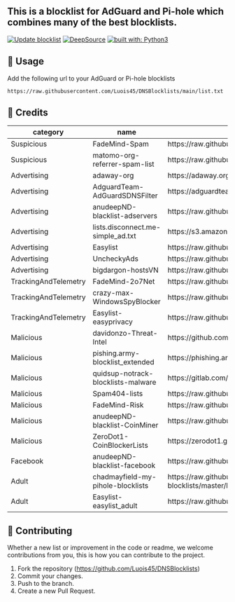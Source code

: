 ## This is a blocklist for AdGuard and Pi-hole which combines many of the best blocklists.

[![Update blocklist](https://github.com/Luois45/DNSBlocklists/actions/workflows/update-blocklist.yml/badge.svg)](https://github.com/Luois45/DNSBlocklists/actions/workflows/update-blocklist.yml)
[![DeepSource](https://deepsource.io/gh/Luois45/DNSBlocklists.svg/?label=active+issues&show_trend=true&token=A9moFT741YyFRfhQ97zeWwKL)](https://deepsource.io/gh/Luois45/DNSBlocklists/?ref=repository-badge)
[![built with: Python3](https://camo.githubusercontent.com/0d9fbff04202da688cc79c5ffe984bd171edf453b2e41e5e56e55202dd5bdbb2/68747470733a2f2f696d672e736869656c64732e696f2f62616467652f6275696c74253230776974682d507974686f6e332d7265642e737667)](https://www.python.org/)

## 📝 Usage
Add the following url to your AdGuard or Pi-hole blocklists
```
https://raw.githubusercontent.com/Luois45/DNSBlocklists/main/list.txt
```

## 🌟 Credits
<!-- MARKDOWN-AUTO-DOCS:START (JSON_TO_HTML_TABLE:src=./lists.json) -->
<table class="JSON-TO-HTML-TABLE"><thead><tr><th class="category-th">category</th><th class="name-th">name</th><th class="url-th">url</th><th class="site-url-th">site_url</th><th class="license-th">license</th></tr></thead><tbody ><tr ><td class="category-td td_text">Suspicious</td><td class="name-td td_text">FadeMind-Spam</td><td class="url-td td_text">https://raw.githubusercontent.com/FadeMind/hosts.extras/master/add.Spam/hosts</td><td class="site-url-td td_text">https://github.com/FadeMind/hosts.extras</td><td class="license-td td_text">GPLv3+</td></tr>
<tr ><td class="category-td td_text">Suspicious</td><td class="name-td td_text">matomo-org-referrer-spam-list</td><td class="url-td td_text">https://raw.githubusercontent.com/matomo-org/referrer-spam-blacklist/master/spammers.txt</td><td class="site-url-td td_text">https://github.com/matomo-org/referrer-spam-list</td><td class="license-td td_text">PDM</td></tr>
<tr ><td class="category-td td_text">Advertising</td><td class="name-td td_text">adaway-org</td><td class="url-td td_text">https://adaway.org/hosts.txt</td><td class="site-url-td td_text">https://adaway.org/</td><td class="license-td td_text">undefined</td></tr>
<tr ><td class="category-td td_text">Advertising</td><td class="name-td td_text">AdguardTeam-AdGuardSDNSFilter</td><td class="url-td td_text">https://adguardteam.github.io/AdGuardSDNSFilter/Filters/filter.txt</td><td class="site-url-td td_text">https://github.com/AdguardTeam/AdGuardSDNSFilter</td><td class="license-td td_text">GPLv3</td></tr>
<tr ><td class="category-td td_text">Advertising</td><td class="name-td td_text">anudeepND-blacklist-adservers</td><td class="url-td td_text">https://raw.githubusercontent.com/anudeepND/blacklist/master/adservers.txt</td><td class="site-url-td td_text">https://github.com/anudeepND/blacklist</td><td class="license-td td_text">MIT</td></tr>
<tr ><td class="category-td td_text">Advertising</td><td class="name-td td_text">lists.disconnect.me-simple_ad.txt</td><td class="url-td td_text">https://s3.amazonaws.com/lists.disconnect.me/simple_ad.txt</td><td class="site-url-td td_text">https://disconnect.me/</td><td class="license-td td_text">undefined</td></tr>
<tr ><td class="category-td td_text">Advertising</td><td class="name-td td_text">Easylist</td><td class="url-td td_text">https://raw.githubusercontent.com/easylist/easylist/master/easylist/easylist_adservers.txt</td><td class="site-url-td td_text">https://easylist.to/</td><td class="license-td td_text">GPLv3</td></tr>
<tr ><td class="category-td td_text">Advertising</td><td class="name-td td_text">UncheckyAds</td><td class="url-td td_text">https://raw.githubusercontent.com/FadeMind/hosts.extras/master/UncheckyAds/hosts</td><td class="site-url-td td_text">https://unchecky.com/</td><td class="license-td td_text">MIT</td></tr>
<tr ><td class="category-td td_text">Advertising</td><td class="name-td td_text">bigdargon-hostsVN</td><td class="url-td td_text">https://raw.githubusercontent.com/bigdargon/hostsVN/master/hosts</td><td class="site-url-td td_text">https://github.com/bigdargon/hostsVN</td><td class="license-td td_text">MIT</td></tr>
<tr ><td class="category-td td_text">TrackingAndTelemetry</td><td class="name-td td_text">FadeMind-2o7Net</td><td class="url-td td_text">https://raw.githubusercontent.com/FadeMind/hosts.extras/master/add.2o7Net/hosts</td><td class="site-url-td td_text">http://hostsfile.org/hosts.html</td><td class="license-td td_text">GPLv3+</td></tr>
<tr ><td class="category-td td_text">TrackingAndTelemetry</td><td class="name-td td_text">crazy-max-WindowsSpyBlocker</td><td class="url-td td_text">https://raw.githubusercontent.com/crazy-max/WindowsSpyBlocker/master/data/hosts/spy.txt</td><td class="site-url-td td_text">https://github.com/crazy-max/WindowsSpyBlocker</td><td class="license-td td_text">MIT</td></tr>
<tr ><td class="category-td td_text">TrackingAndTelemetry</td><td class="name-td td_text">Easylist-easyprivacy</td><td class="url-td td_text">https://raw.githubusercontent.com/easylist/easylist/master/easyprivacy/easyprivacy_trackingservers.txt</td><td class="site-url-td td_text">https://easylist.to/</td><td class="license-td td_text">GPLv3</td></tr>
<tr ><td class="category-td td_text">Malicious</td><td class="name-td td_text">davidonzo-Threat-Intel</td><td class="url-td td_text">https://github.com/davidonzo/Threat-Intel/blob/master/lists/latestdomains.txt</td><td class="site-url-td td_text">https://github.com/davidonzo/Threat-Intel</td><td class="license-td td_text">MIT</td></tr>
<tr ><td class="category-td td_text">Malicious</td><td class="name-td td_text">pishing.army-blocklist_extended</td><td class="url-td td_text">https://phishing.army/download/phishing_army_blocklist_extended.txt</td><td class="site-url-td td_text">https://phishing.army/</td><td class="license-td td_text">CC BY-NC 4.0</td></tr>
<tr ><td class="category-td td_text">Malicious</td><td class="name-td td_text">quidsup-notrack-blocklists-malware</td><td class="url-td td_text">https://gitlab.com/quidsup/notrack-blocklists/raw/master/notrack-malware.txt</td><td class="site-url-td td_text">https://gitlab.com/quidsup/notrack-blocklists</td><td class="license-td td_text">GPLv3</td></tr>
<tr ><td class="category-td td_text">Malicious</td><td class="name-td td_text">Spam404-lists</td><td class="url-td td_text">https://raw.githubusercontent.com/Spam404/lists/master/main-blacklist.txt</td><td class="site-url-td td_text">https://github.com/Spam404/lists</td><td class="license-td td_text">undefined</td></tr>
<tr ><td class="category-td td_text">Malicious</td><td class="name-td td_text">FadeMind-Risk</td><td class="url-td td_text">https://raw.githubusercontent.com/FadeMind/hosts.extras/master/add.Risk/hosts</td><td class="site-url-td td_text">http://hostsfile.org/hosts.html</td><td class="license-td td_text">GPLv3+</td></tr>
<tr ><td class="category-td td_text">Malicious</td><td class="name-td td_text">anudeepND-blacklist-CoinMiner</td><td class="url-td td_text">https://raw.githubusercontent.com/anudeepND/blacklist/master/CoinMiner.txt</td><td class="site-url-td td_text">https://github.com/anudeepND/blacklist</td><td class="license-td td_text">MIT</td></tr>
<tr ><td class="category-td td_text">Malicious</td><td class="name-td td_text">ZeroDot1-CoinBlockerLists</td><td class="url-td td_text">https://zerodot1.gitlab.io/CoinBlockerLists/hosts_browser</td><td class="site-url-td td_text">https://gitlab.com/ZeroDot1/CoinBlockerLists</td><td class="license-td td_text">GPLv3</td></tr>
<tr ><td class="category-td td_text">Facebook</td><td class="name-td td_text">anudeepND-blacklist-facebook</td><td class="url-td td_text">https://raw.githubusercontent.com/anudeepND/blacklist/master/facebook.txt</td><td class="site-url-td td_text">https://github.com/anudeepND/blacklist</td><td class="license-td td_text">MIT</td></tr>
<tr ><td class="category-td td_text">Adult</td><td class="name-td td_text">chadmayfield-my-pihole-blocklists</td><td class="url-td td_text">https://raw.githubusercontent.com/chadmayfield/my-pihole-blocklists/master/lists/pi_blocklist_porn_top1m.list</td><td class="site-url-td td_text">https://github.com/chadmayfield/my-pihole-blocklists</td><td class="license-td td_text">GPLv3</td></tr>
<tr ><td class="category-td td_text">Adult</td><td class="name-td td_text">Easylist-easylist_adult</td><td class="url-td td_text">https://raw.githubusercontent.com/easylist/easylist/master/easylist_adult/adult_adservers.txt</td><td class="site-url-td td_text">https://easylist.to/</td><td class="license-td td_text">GPLv3</td></tr></tbody></table>
<!-- MARKDOWN-AUTO-DOCS:END -->

## 🤝 Contributing
Whether a new list or improvement in the code or readme, we welcome contributions from you, this is how you can contribute to the project.

1. Fork the repository (<https://github.com/Luois45/DNSBlocklists>)
2. Commit your changes.
3. Push to the branch.
4. Create a new Pull Request.

